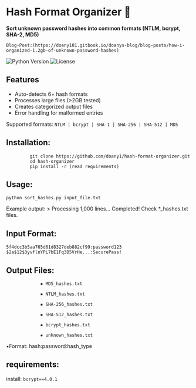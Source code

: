 # Hash Format Organizer 🔐

**Sort unknown password hashes into common formats (NTLM, bcrypt, SHA-2, MD5)**

`Blog-Post:(https://doany101.gitbook.io/doanys-blog/blog-posts/how-i-organized-1.2gb-of-unknown-password-hashes)`

![Python Version](https://img.shields.io/badge/Python-3.7%2B-blue)
![License](https://img.shields.io/badge/License-MIT-green)

## Features
- Auto-detects 6+ hash formats
- Processes large files (>2GB tested)
- Creates categorized output files
- Error handling for malformed entries

Supported formats: `NTLM | bcrypt | SHA-1 | SHA-256 | SHA-512 | MD5`

## Installation:
             git clone https://github.com/doany1/hash-format-organizer.git
             cd hash-organizer
             pip install -r (read requirements) 


## Usage:
`python sort_hashes.py input_file.txt`

Example output:
                > Processing 1,000 lines...
                  Completed! Check *_hashes.txt files.

## Input Format:
`5f4dcc3b5aa765d61d8327deb882cf99:password123`
`$2a$12$3yvflnYPL7bE1Fq3D5VrHe...:SecurePass!`

## Output Files:
                 ▪️ MD5_hashes.txt

                 ▪️ NTLM_hashes.txt

                 ▪️ SHA-256_hashes.txt

                 ▪️ SHA-512_hashes.txt

                 ▪️ bcrypt_hashes.txt

                 ▪️ unknown_hashes.txt

▪️Format: hash:password:hash_type


## requirements:
install:
`bcrypt==4.0.1`
